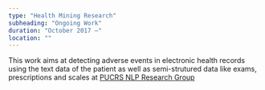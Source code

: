 ```yaml
---
type: "Health Mining Research"
subheading: "Ongoing Work"
duration: "October 2017 –"
location: ""
---
```


This work aims at detecting adverse events in electronic health records using the text data of the patient as well as semi-strutured data like exams, prescriptions and scales at <a href="http://www.inf.pucrs.br/linatural">PUCRS NLP Research Group</a>